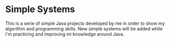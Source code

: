 # Simple Systems
 This is a serie of simple Java projects developed by me in order to show my algorithm and programming skills. 
 New simple systems will be added while I'm practicing and improving mi knowledge around Java.
